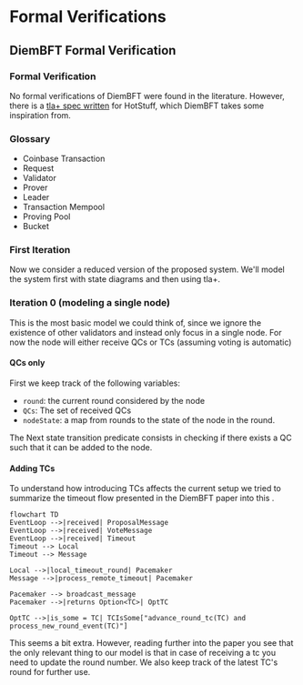 # Formal Verifications

## DiemBFT Formal Verification

### Formal Verification
No formal verifications of DiemBFT were found in the literature. However, there is a [tla+ spec written](https://www.shs-conferences.org/articles/shsconf/abs/2021/04/shsconf_nid2020_01006/shsconf_nid2020_01006.html) for HotStuff, which DiemBFT takes some inspiration from.

### Glossary
- Coinbase Transaction
- Request
- Validator
- Prover
- Leader
- Transaction Mempool
- Proving Pool
- Bucket

### First Iteration

Now we consider a reduced version of the proposed system. We'll model the system first with state diagrams and then using tla+.

### Iteration 0 (modeling a single node)

This is the most basic model we could think of, since we ignore the existence of other validators and instead only focus in a single node. For now the node will either receive QCs or TCs (assuming voting is automatic)

#### QCs only

First we keep track of the following variables:
- `round`: the current round considered by the node
- `QCs`: The set of received QCs
- `nodeState`: a map from rounds to the state of the node in the round.

The Next state transition predicate consists in checking if there exists a QC such that it can be added to the node.

#### Adding TCs

To understand how introducing TCs affects the current setup we tried to summarize the timeout flow presented in the DiemBFT paper into this .

```mermaid
flowchart TD
EventLoop -->|received| ProposalMessage
EventLoop -->|received| VoteMessage
EventLoop -->|received| Timeout
Timeout --> Local
Timeout --> Message

Local -->|local_timeout_round| Pacemaker
Message -->|process_remote_timeout| Pacemaker

Pacemaker --> broadcast_message
Pacemaker -->|returns Option<TC>| OptTC

OptTC -->|is_some = TC| TCIsSome["advance_round_tc(TC) and process_new_round_event(TC)"]
```

This seems a bit extra. However, reading further into the paper you see that the only relevant thing to our model is that in case of receiving a tc you need to update the round number. We also keep track of the latest TC's round for further use.
